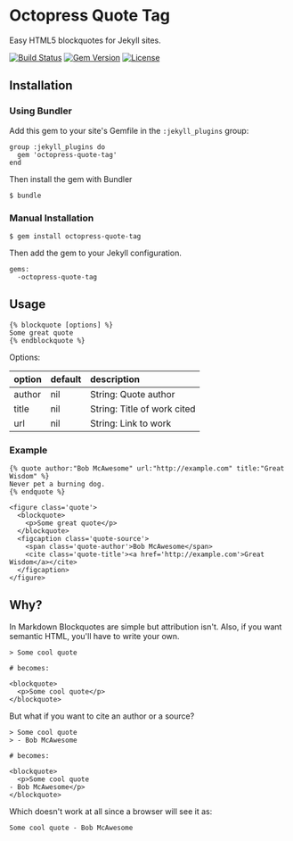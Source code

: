 # Octopress Quote Tag

Easy HTML5 blockquotes for Jekyll sites.

[![Build Status](https://travis-ci.org/octopress/quote-tag.svg)](https://travis-ci.org/octopress/quote-tag)
[![Gem Version](http://img.shields.io/gem/v/octopress-quote-tag.svg)](https://rubygems.org/gems/octopress-quote-tag)
[![License](http://img.shields.io/:license-mit-blue.svg)](http://octopress.mit-license.org)

## Installation

### Using Bundler

Add this gem to your site's Gemfile in the `:jekyll_plugins` group:

    group :jekyll_plugins do
      gem 'octopress-quote-tag'
    end

Then install the gem with Bundler

    $ bundle

### Manual Installation

    $ gem install octopress-quote-tag

Then add the gem to your Jekyll configuration.

    gems:
      -octopress-quote-tag

## Usage

```
{% blockquote [options] %}
Some great quote
{% endblockquote %}
```

Options:

| option | default | description |
|:-------|:--------|:------------|
| author | nil     | String: Quote author |
| title  | nil     | String: Title of work cited |
| url    | nil     | String: Link to work |


### Example

```
{% quote author:"Bob McAwesome" url:"http://example.com" title:"Great Wisdom" %} 
Never pet a burning dog.
{% endquote %}
```

```
<figure class='quote'>
  <blockquote>
    <p>Some great quote</p>
  </blockquote>
  <figcaption class='quote-source'>
    <span class='quote-author'>Bob McAwesome</span>
    <cite class='quote-title'><a href='http://example.com'>Great Wisdom</a></cite>
  </figcaption>
</figure>
```

## Why?

In Markdown Blockquotes are simple but attribution isn't.
Also, if you want semantic HTML, you'll have to write your own.

```
> Some cool quote

# becomes:

<blockquote>
  <p>Some cool quote</p>
</blockquote>
```

But what if you want to cite an author or a source?


```
> Some cool quote
> - Bob McAwesome

# becomes:

<blockquote>
  <p>Some cool quote
- Bob McAwesome</p>
</blockquote>
```

Which doesn't work at all since a browser will see it as:

```
Some cool quote - Bob McAwesome
```
